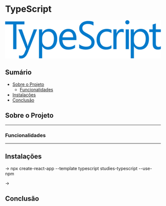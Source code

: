 # TypeScript

![Descrição da Imagem](imagens/typescript.png)

## Sumário

- [Sobre o Projeto](#sobre-o-projeto)
  - [Funcionalidades](#funcionalidades)
- [Instalações](#instalacao)
- [Conclusão](#conclusão)

## Sobre o Projeto

-------------------------------------------------------------------

### Funcionalidades

-------------------------------------------------------------------

## Instalações

→ npx create-react-app --template typescript studies-typescript --use-npm

→ 

## Conclusão








